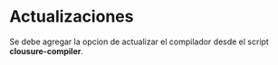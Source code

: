 # Actualizaciones

Se debe agregar la opcion de actualizar el compilador desde el script **clousure-compiler**.
